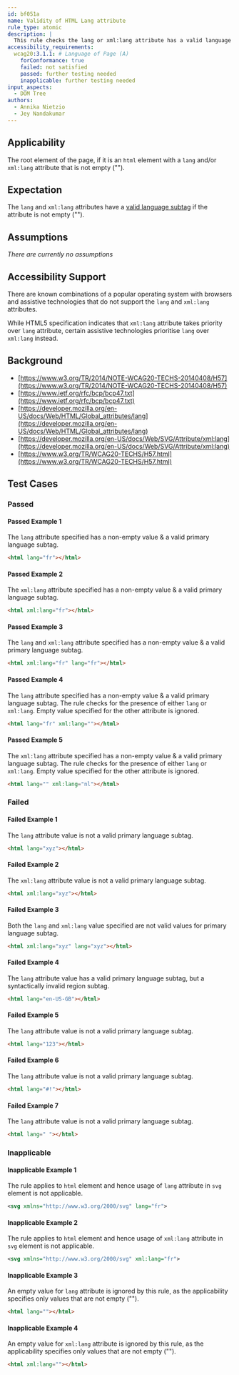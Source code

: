 ```yaml
---
id: bf051a
name: Validity of HTML Lang attribute
rule_type: atomic
description: |
  This rule checks the lang or xml:lang attribute has a valid language subtag.
accessibility_requirements:
  wcag20:3.1.1: # Language of Page (A)
    forConformance: true
    failed: not satisfied
    passed: further testing needed
    inapplicable: further testing needed
input_aspects:
  - DOM Tree
authors:
  - Annika Nietzio
  - Jey Nandakumar
---
```


## Applicability

The root element of the page, if it is an `html` element with a `lang` and/or `xml:lang` attribute that is not empty ("").

## Expectation

The `lang` and `xml:lang` attributes have a [valid language subtag](#valid-language-subtag) if the attribute is not empty ("").

## Assumptions

_There are currently no assumptions_

## Accessibility Support

There are known combinations of a popular operating system with browsers and assistive technologies that do not support the `lang` and `xml:lang` attributes.

While HTML5 specification indicates that `xml:lang` attribute takes priority over `lang` attribute, certain assistive technologies prioritise `lang` over `xml:lang` instead.

## Background

- [https://www.w3.org/TR/2014/NOTE-WCAG20-TECHS-20140408/H57](https://www.w3.org/TR/2014/NOTE-WCAG20-TECHS-20140408/H57)
- [https://www.ietf.org/rfc/bcp/bcp47.txt](https://www.ietf.org/rfc/bcp/bcp47.txt)
- [https://developer.mozilla.org/en-US/docs/Web/HTML/Global_attributes/lang](https://developer.mozilla.org/en-US/docs/Web/HTML/Global_attributes/lang)
- [https://developer.mozilla.org/en-US/docs/Web/SVG/Attribute/xml:lang](https://developer.mozilla.org/en-US/docs/Web/SVG/Attribute/xml:lang)
- [https://www.w3.org/TR/WCAG20-TECHS/H57.html](https://www.w3.org/TR/WCAG20-TECHS/H57.html)

## Test Cases

### Passed

#### Passed Example 1

The `lang` attribute specified has a non-empty value & a valid primary language subtag.

```html
<html lang="fr"></html>
```

#### Passed Example 2

The `xml:lang` attribute specified has a non-empty value & a valid primary language subtag.

```html
<html xml:lang="fr"></html>
```

#### Passed Example 3

The `lang` and `xml:lang` attribute specified has a non-empty value & a valid primary language subtag.

```html
<html xml:lang="fr" lang="fr"></html>
```

#### Passed Example 4

The `lang` attribute specified has a non-empty value & a valid primary language subtag. The rule checks for the presence of either `lang` or `xml:lang`. Empty value specified for the other attribute is ignored.

```html
<html lang="fr" xml:lang=""></html>
```

#### Passed Example 5

The `xml:lang` attribute specified has a non-empty value & a valid primary language subtag. The rule checks for the presence of either `lang` or `xml:lang`. Empty value specified for the other attribute is ignored.

```html
<html lang="" xml:lang="nl"></html>
```

### Failed

#### Failed Example 1

The `lang` attribute value is not a valid primary language subtag.

```html
<html lang="xyz"></html>
```

#### Failed Example 2

The `xml:lang` attribute value is not a valid primary language subtag.

```html
<html xml:lang="xyz"></html>
```

#### Failed Example 3

Both the `lang` and `xml:lang` value specified are not valid values for primary language subtag.

```html
<html xml:lang="xyz" lang="xyz"></html>
```

#### Failed Example 4

The `lang` attribute value has a valid primary language subtag, but a syntactically invalid region subtag.

```html
<html lang="en-US-GB"></html>
```

#### Failed Example 5

The `lang` attribute value is not a valid primary language subtag.

```html
<html lang="123"></html>
```

#### Failed Example 6

The `lang` attribute value is not a valid primary language subtag.

```html
<html lang="#!"></html>
```

#### Failed Example 7

The `lang` attribute value is not a valid primary language subtag.

```html
<html lang=" "></html>
```

### Inapplicable

#### Inapplicable Example 1

The rule applies to `html` element and hence usage of `lang` attribute in `svg` element is not applicable.

```svg
<svg xmlns="http://www.w3.org/2000/svg" lang="fr">
```

#### Inapplicable Example 2

The rule applies to `html` element and hence usage of `xml:lang` attribute in `svg` element is not applicable.

```svg
<svg xmlns="http://www.w3.org/2000/svg" xml:lang="fr">
```

#### Inapplicable Example 3

An empty value for `lang` attribute is ignored by this rule, as the applicability specifies only values that are not empty ("").

```html
<html lang=""></html>
```

#### Inapplicable Example 4

An empty value for `xml:lang` attribute is ignored by this rule, as the applicability specifies only values that are not empty ("").

```html
<html xml:lang=""></html>
```
